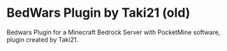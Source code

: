 # BedWars Plugin by Taki21 (old)
Bedwars Plugin for a Minecraft Bedrock Server with PocketMine software, plugin created by Taki21.
